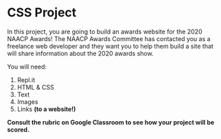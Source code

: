 # CSS Project

In this project, you are going to build an awards website for the 2020 NAACP Awards! 
The NAACP Awards Committee has contacted you as a freelance web developer and they want you to help them build a site that will share information about the 2020 awards show. 


You will need:

1. Repl.it
2. HTML & CSS
3. Text
4. Images
5. Links **(to a website!)**

**Consult the rubric on Google Classroom to see how your project will be scored.**
